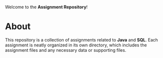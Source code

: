 Welcome to the **Assignment Repository**!

# About

This repository is a collection of assignments related to **Java** and **SQL**. 
Each assignment is neatly organized in its own directory, which includes the assignment files and any necessary data or supporting files.



